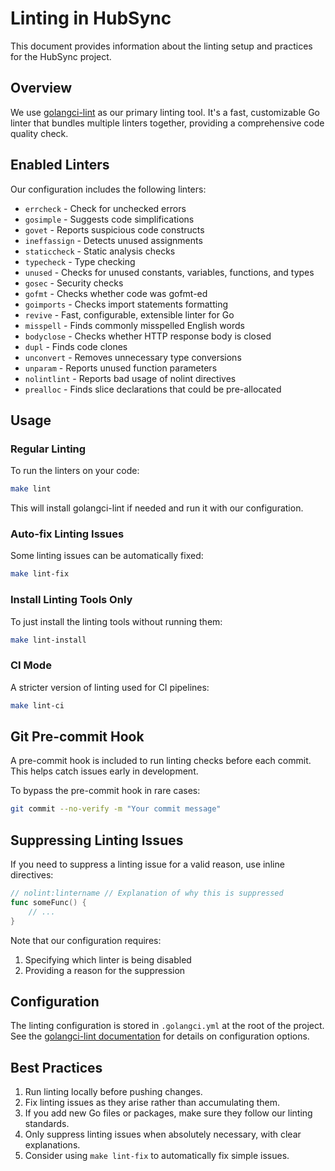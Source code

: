 # Linting in HubSync

This document provides information about the linting setup and practices for the HubSync project.

## Overview

We use [golangci-lint](https://github.com/golangci/golangci-lint) as our primary linting tool. It's a fast, customizable Go linter that bundles multiple linters together, providing a comprehensive code quality check.

## Enabled Linters

Our configuration includes the following linters:

- `errcheck` - Check for unchecked errors
- `gosimple` - Suggests code simplifications
- `govet` - Reports suspicious code constructs
- `ineffassign` - Detects unused assignments
- `staticcheck` - Static analysis checks
- `typecheck` - Type checking
- `unused` - Checks for unused constants, variables, functions, and types
- `gosec` - Security checks
- `gofmt` - Checks whether code was gofmt-ed
- `goimports` - Checks import statements formatting
- `revive` - Fast, configurable, extensible linter for Go
- `misspell` - Finds commonly misspelled English words
- `bodyclose` - Checks whether HTTP response body is closed
- `dupl` - Finds code clones
- `unconvert` - Removes unnecessary type conversions
- `unparam` - Reports unused function parameters
- `nolintlint` - Reports bad usage of nolint directives
- `prealloc` - Finds slice declarations that could be pre-allocated

## Usage

### Regular Linting

To run the linters on your code:

```bash
make lint
```

This will install golangci-lint if needed and run it with our configuration.

### Auto-fix Linting Issues

Some linting issues can be automatically fixed:

```bash
make lint-fix
```

### Install Linting Tools Only

To just install the linting tools without running them:

```bash
make lint-install
```

### CI Mode

A stricter version of linting used for CI pipelines:

```bash
make lint-ci
```

## Git Pre-commit Hook

A pre-commit hook is included to run linting checks before each commit. This helps catch issues early in development.

To bypass the pre-commit hook in rare cases:

```bash
git commit --no-verify -m "Your commit message"
```

## Suppressing Linting Issues

If you need to suppress a linting issue for a valid reason, use inline directives:

```go
// nolint:lintername // Explanation of why this is suppressed
func someFunc() {
    // ...
}
```

Note that our configuration requires:
1. Specifying which linter is being disabled
2. Providing a reason for the suppression

## Configuration

The linting configuration is stored in `.golangci.yml` at the root of the project. See the [golangci-lint documentation](https://golangci-lint.run/usage/configuration/) for details on configuration options.

## Best Practices

1. Run linting locally before pushing changes.
2. Fix linting issues as they arise rather than accumulating them.
3. If you add new Go files or packages, make sure they follow our linting standards.
4. Only suppress linting issues when absolutely necessary, with clear explanations.
5. Consider using `make lint-fix` to automatically fix simple issues.